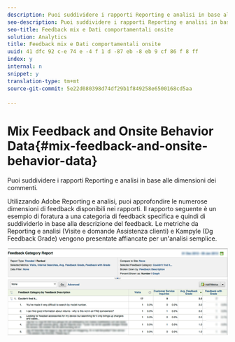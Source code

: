 ```yaml
---
description: Puoi suddividere i rapporti Reporting e analisi in base alle dimensioni dei commenti.
seo-description: Puoi suddividere i rapporti Reporting e analisi in base alle dimensioni dei commenti.
seo-title: Feedback mix e Dati comportamentali onsite
solution: Analytics
title: Feedback mix e Dati comportamentali onsite
uuid: 41 dfc 92 c-e 74 e -4 f 1 d -87 eb -8 eb 9 cf 86 f 8 ff
index: y
internal: n
snippet: y
translation-type: tm+mt
source-git-commit: 5e22d080398d74df29b1f849258e6500168cd5aa

---
```



# Mix Feedback and Onsite Behavior Data{#mix-feedback-and-onsite-behavior-data}

Puoi suddividere i rapporti Reporting e analisi in base alle dimensioni dei commenti.

Utilizzando Adobe Reporting e analisi, puoi approfondire le numerose dimensioni di feedback disponibili nei rapporti. Il rapporto seguente è un esempio di foratura a una categoria di feedback specifica e quindi di suddividerlo in base alla descrizione del feedback. Le metriche da Reporting e analisi (Visite e domande Assistenza clienti) e Kampyle (Dg Feedback Grade) vengono presentate affiancate per un'analisi semplice.

![](assets/feedback_category_report.png)

